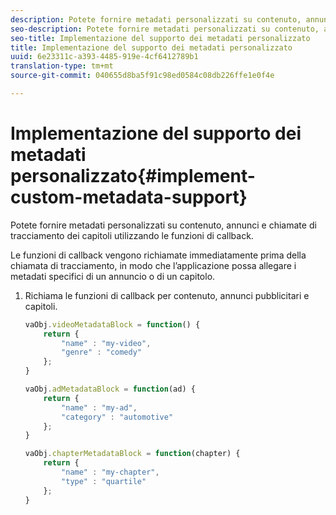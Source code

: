 ```yaml
---
description: Potete fornire metadati personalizzati su contenuto, annunci e chiamate di tracciamento dei capitoli utilizzando le funzioni di callback.
seo-description: Potete fornire metadati personalizzati su contenuto, annunci e chiamate di tracciamento dei capitoli utilizzando le funzioni di callback.
seo-title: Implementazione del supporto dei metadati personalizzato
title: Implementazione del supporto dei metadati personalizzato
uuid: 6e23311c-a393-4485-919e-4cf6412789b1
translation-type: tm+mt
source-git-commit: 040655d8ba5f91c98ed0584c08db226ffe1e0f4e

---
```



# Implementazione del supporto dei metadati personalizzato{#implement-custom-metadata-support}

Potete fornire metadati personalizzati su contenuto, annunci e chiamate di tracciamento dei capitoli utilizzando le funzioni di callback.

Le funzioni di callback vengono richiamate immediatamente prima della chiamata di tracciamento, in modo che l’applicazione possa allegare i metadati specifici di un annuncio o di un capitolo.

1. Richiama le funzioni di callback per contenuto, annunci pubblicitari e capitoli.

   ```js
   vaObj.videoMetadataBlock = function() { 
       return { 
           "name" : "my-video", 
           "genre" : "comedy" 
       }; 
   } 
   
   vaObj.adMetadataBlock = function(ad) { 
       return { 
           "name" : "my-ad", 
           "category" : "automotive" 
       }; 
   } 
   
   vaObj.chapterMetadataBlock = function(chapter) { 
       return { 
           "name" : "my-chapter", 
           "type" : "quartile" 
       }; 
   }
   ```

